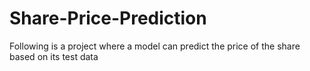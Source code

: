# Share-Price-Prediction
Following is a project where a model can predict the price of the share based on its test data
